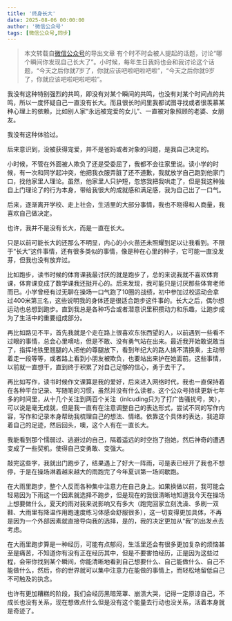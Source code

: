 ```yaml
---
title: '终身长大'
date: 2025-08-06 00:00:00
author: '微信公众号'
tags: [微信公众号,同步]
---
```


> 本文转载自[微信公众号](https://mp.weixin.qq.com/)的导出文章
有个时不时会被人提起的话题，讨论“哪个瞬间你发现自己长大了”。小时候，每年生日我妈也会和我讨论这个话题，“今天之后你就7岁了，你就应该吧啦吧啦吧啦”，“今天之后你就9岁了，你就应该吧啦吧啦吧啦”。

我没有这种特别强烈的共鸣，即没有对某个瞬间的共鸣，也没有对某个时间点的共鸣，所以一度怀疑自己一直没有长大。而且很长时间里我都试图寻找或者很羡慕某种心理上的依赖，比如别人家“永远被宠爱的女儿”、一直被对象照顾的老婆、女朋友。

我没有这种体验过。

后来意识到，没被获得宠爱，并不是爸妈或者对象的问题，是我自己决定的。

小时候，不管在外面被人欺负了还是受委屈了，我都不会往家里说。读小学的时候，有一次和同学起冲突，他把我衣服弄脏了还不道歉，我就放学自己跑到他家门口，找他家里人理论。虽然，他家里人只护短，忽悠我把我哄走了，但是我这种独自上门理论了的行为本身，带给我很大的成就感和满足感，我为自己出了一口气。

后来，逐渐离开学校、走上社会，生活里的大部分事情，我也不晓得和人商量，我喜欢自己做决定。

也许，我并不是没有长大，而是一直在长大。

只是以前可能长大的还那么不明显，内心的小火苗还未照耀到足以让我看到。不限于“长大”这件事情，还有很多类似的事情，像是种在心里的种子，它可能一直没发芽，但我也没有放弃过。

比如跑步，读书时候的体育课我最讨厌的就是跑步了，总的来说我就不喜欢体育课，体育课变成了数学课我还挺开心的。后来发现，我可能只是讨厌那些体育老师而已。小学曾经有过无聊在操场一口气跑了10圈的战绩，初中参加过校运动会拿过400米第三名，这些说明我的身体还是很适合跑步这件事的。长大之后，偶尔想运动也总想到跑步。直到我总是各种巧合或者潜意识里积攒动力和乐趣，让跑步成为了生活中的重要组成部分。

再比如路见不平，首先我就是个走在路上很喜欢东张西望的人，以前遇到一些看不过眼的事情，总会心里嘀咕，但是不敢、没有勇气站在出来。最近我开始敢说敢当了，指挥地铁里翘腿的人把他的尊腿放下，看到年纪大的路人搞不清换乘，主动带着走一段等等，或者路上看到小朋友被欺负，也要站出来护在她面前。这些事情，以前就一直想干，直到终于积累了对自己足够的信心，勇于去干了。

再比如写作，读书时候作文课算是我的爱好，后来进入网络时代，我也一直保持着在各种平台记录、写随笔的习惯，虽然并没有什么读者。这个公众号持续更新七年多的时间里，从十几个关注到两百个关注（inlcuding只为了打广告骚扰号，笑），可以说是毫无成就，但是我一直有在注意调整自己的表达形式，尝试不同的写作内容，写作和记录本身帮助我梳理自己的想法、情绪。依靠这个具体的表达，我追踪着自己的足迹，然后回头，噢，这个人有在一直长大。

我能看到那个懦弱过、逃避过的自己，隔着遥远的时空抱了抱她，然后神奇的遭遇变成了一些契机，使得自己变勇敢、变强大。

敲完这些字，我就出门跑步了，结果遇上了好大一阵雨，可是表已经开了我也不想停，于是在操场淋着越来越大的雨跑完了今年夏训第一场间歇跑。

在大雨里跑步，整个人反而各种集中注意力在自己身上。如果换做以前，我可能会轻易因为下雨这一个因素就选择不跑步，但是现在的我很清晰地知道我今天在操场上想要做什么，夏天的雨对我来说影响又有多大（跑完回家立刻洗澡、多刷一双鞋、大雨里有降温作用跑速度练习体感会舒服很多），这一切变得更加具体，不再是因为一个外部因素就直接导向我的选择，是的，我的决定更加从“我”的出发点去考虑。

在大雨里跑步算是一种经历，可能有点郁闷，生活里还会有很多更加复杂的烦恼甚至是痛苦，不知道你有没有正在经历其中，但是不要害怕经历，正是因为这些过程，会带你找到某个瞬间，你能清晰地看到自己想要什么、自己能做什么、自己不能做什么，然后，你的世界就可以集中注意力在能做的事情上，而轻松地留低自己不可触及的执念。

也许有更加糟糕的阶段，我们会经历黑暗笼罩、崩溃大哭，记得一定原谅自己，不成长也没有关系，现在想做点什么但是没有这个能量去行动也没关系，活着本身就是奇迹了。